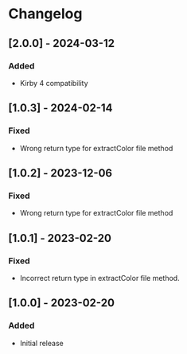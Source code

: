 # Changelog

## [2.0.0] - 2024-03-12
### Added
- Kirby 4 compatibility


## [1.0.3] - 2024-02-14
### Fixed
- Wrong return type for extractColor file method


## [1.0.2] - 2023-12-06
### Fixed
- Wrong return type for extractColor file method


## [1.0.1] - 2023-02-20
### Fixed
- Incorrect return type in extractColor file method.


## [1.0.0] - 2023-02-20
### Added
- Initial release
